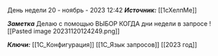
День недели
 20 - ноябрь - 2023  12:42 
***Источник:***  [[1сХелпМе]]

***Заметка*** 
Делаю с помощью ВЫБОР КОГДА дни недели в запросе
![[Pasted image 20231120124249.png]]

***Ключи:*** [[1С_Конфигурация]]  [[1C_Язык запросов]] [[2023 год]]